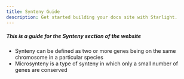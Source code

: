 ```yaml
---
title: Synteny Guide
description: Get started building your docs site with Starlight.
---
```


<!DOCTYPE html>
<html>
<head>

<h5>This is a guide for the Synteny section of the website</h5>

</head>

<ul>
<li>Synteny can be defined as two or more genes being on the same chromosome in a particular species</li>
<li>Microsynteny is a type of synteny in which only a small number of genes are conserved</li>
</ul>

</html>

